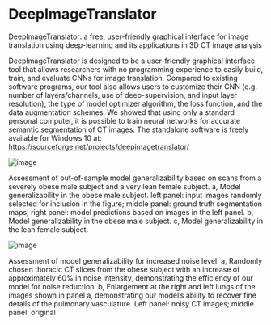 # DeepImageTranslator
DeepImageTranslator: a free, user-friendly graphical interface for image translation using deep-learning and its applications in 3D CT image analysis

DeepImageTranslator is designed to be a user-friendly graphical interface tool that allows researchers with no programming experience to easily build, train, and evaluate CNNs for image translation. Compared to existing software programs, our tool also allows users to customize their CNN (e.g. number of layers/channels, use of deep-supervision, and input layer resolution), the type of model optimizer algorithm, the loss function, and the data augmentation schemes. We showed that using only a standard personal computer, it is possible to train neural networks for accurate semantic segmentation of CT images. The standalone software is freely available for Windows 10 at: https://sourceforge.net/projects/deepimagetranslator/

![image](https://user-images.githubusercontent.com/84249081/118382615-6a356100-b5c5-11eb-8a01-307db071e6fb.png)

Assessment of out-of-sample model generalizability based on scans from a severely obese male subject and a very lean female subject. a, Model generalizability in the obese male subject. left panel: input images randomly selected for inclusion in the figure; middle panel: ground truth segmentation maps; right panel: model predictions based on images in the left panel. b, Model generalizability in the obese male subject.  c, Model generalizability in the lean female subject. 

![image](https://user-images.githubusercontent.com/84249081/118382628-76b9b980-b5c5-11eb-9289-1e6fb3e44e8b.png)

Assessment of model generalizability for increased noise level. a, Randomly chosen thoracic CT slices from the obese subject with an increase of approximately 60% in noise intensity, demonstrating the efficiency of our model for noise reduction. b, Enlargement at the right and left lungs of the images shown in panel a, demonstrating our model’s ability to recover fine details of the pulmonary vasculature. Left panel: noisy CT images; middle panel: original
